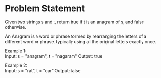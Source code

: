 # Problem Statement
Given two strings s and t, return true if t is an anagram of s, and false otherwise.

An Anagram is a word or phrase formed by rearranging the letters of a different word or phrase, typically using all the original letters exactly once.
   
Example 1:   
Input: s = "anagram", t = "nagaram"
Output: true   

Example 2:   
Input: s = "rat", t = "car"
Output: false   
